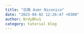 ```yaml
---
title: "日南 Asmr Niconico"
date: "2023-04-02 12:26:47 +0300"
author: NrdyBhu1
category: tutorial blog
---
```

